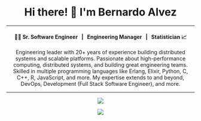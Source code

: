 <h1 align="center">Hi there! 👋 I'm Bernardo Alvez</h1>

----------------------------------------------

#### <p align="center"> &nbsp; 👨‍🎓 Sr. Software Engineer &nbsp; | &nbsp; Engineering Manager &nbsp; | &nbsp; Statistician 📈 &nbsp; </p>


<p align="center">
    Engineering leader with 20+ years of experience building distributed systems and scalable platforms. Passionate about high-performance computing, distributed systems, and building great engineering teams.
  Skilled in multiple programming languages like Erlang, Elixir, Python, C, C++, R, JavaScript, and more. My expertise extends to and beyond, DevOps, Development (Full Stack Software Engineer), and more.
</p>

----------------------------------------------

<!-- Animated Banner -->
<p align="center">
  <img src="https://readme-typing-svg.herokuapp.com/?lines=Sr+Software+Engineer/Engineering Manager;Passionate+about+technology;Always+learning+something+new&center=true&width=380&height=45">
</p>

<!-- GitHub Trophies -->
<p align="center">
  <img src="https://github-profile-trophy.vercel.app/?username=balcruz&theme=tokyonight&no-frame=true&row=2&column=3&&margin-w=30&no-bg=true">
</p>


